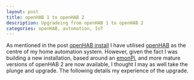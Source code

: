 ```yaml
---
layout: post
title: openHAB 1 to openHAB 2
description: Upgradeing from openHAB 1 to openHAB 2
categories: openHAB, automation, IoT
---
```


As mentioned in the post [openHAB install](../openhab-installation) I have utilised [openHAB](http://openhab.org) as the centre of my home automation system. However, given the fact I was building a new installation, based around an [emonPi](https://guide.openenergymonitor.org/), and more mature versions of openHAB 2 are now available, I thought I may as well take the plunge and upgrade. The following details my experience of the upgrade.
